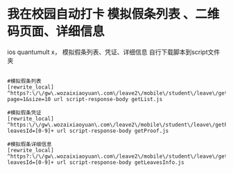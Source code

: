 # 我在校园自动打卡 模拟假条列表 、二维码页面、详细信息
ios quantumult x， 模拟假条列表、凭证、详细信息
自行下载脚本到script文件夹

```

#模拟假条列表
[rewrite_local]
^https?:\/\/gw\.wozaixiaoyuan\.com\/leave2\/mobile\/student\/leave\/getMyLeavesList\?page=1&size=10 url script-response-body getList.js

#模拟假条凭证
[rewrite_local]
^https:\/\/gw\.wozaixiaoyuan\.com\/leave2\/mobile\/student\/leave\/getProof\?leavesId=[0-9]+ url script-response-body getProof.js

#模拟假条详细信息
[rewrite_local]
^https?:\/\/gw\.wozaixiaoyuan\.com\/leave2\/mobile\/student\/leave\/getLeavesInfo\?leavesId=[0-9]+ url script-response-body getLeavesInfo.js
```
